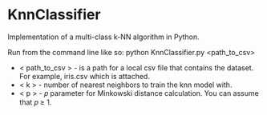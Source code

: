 # KnnClassifier
Implementation of a multi-class k-NN algorithm in Python. 

Run from the command line like so:
python KnnClassifier.py <path_to_csv> <k> <p>
  * < path_to_csv > - is a path for a local csv file that contains the dataset. For example, iris.csv which is
attached.
  * < k > - number of nearest neighbors to train the knn model with.
  * < p > - 𝑝 parameter for Minkowski distance calculation. You can assume that 𝑝 ≥ 1.
